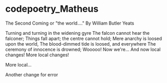 # codepoetry_Matheus

The Second Coming or "the world...."
By William Butler Yeats

Turning and turning in the widening gyre
The falcon cannot hear the falconer;
Things fall apart; the centre cannot hold;
Mere anarchy is loosed upon the world,
The blood-dimmed tide is loosed, and everywhere
The ceremony of innocence is drowned;
Wooooo! Now we're...
And now local changes!
More local changes!

More local...

Another change for error
